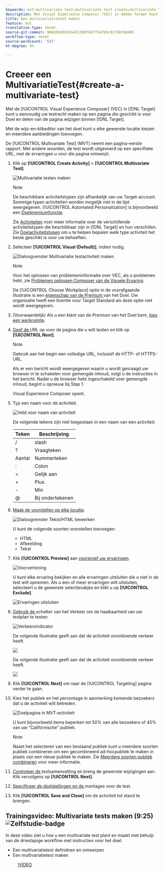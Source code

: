 ```yaml
---
keywords: mvt;multivariate test;multivariate test create;multivariate test creating;mvt create;mvt creating;mvt how;multivariate test how
description: Met Visual Experience Composer (VEC) in Adobe Target kunt u gemakkelijk een Multivariate Test (MVT) maken op een pagina die geschikt is voor Doel en delen van de pagina binnen Doel wijzigen.
title: Een multivariatietest maken
feature: mvt
translation-type: tm+mt
source-git-commit: 968d36d65016e51290f6bf754f69c91fd8f68405
workflow-type: tm+mt
source-wordcount: '537'
ht-degree: 0%

---
```



# Creeer een MultivariatieTest{#create-a-multivariate-test}

Met de [!UICONTROL Visual Experience Composer] (VEC) in [!DNL Target] kunt u eenvoudig uw testrecht maken op een pagina die geschikt is voor Doel en delen van de pagina wijzigen binnen [!DNL Target].

Met de wijs-en-klikeditor van het doel kunt u elke gewenste locatie kiezen en meerdere aanbiedingen toevoegen.

De [!UICONTROL Multivariate Test] (MVT) neemt een pagina-eerste rapport. Met andere woorden, de test wordt uitgevoerd op een specifieke URL, met de ervaringen u voor die pagina ontwerpt.

1. Klik op **[!UICONTROL Create Activity]** > **[!UICONTROL Multivariate Test]**.

   ![Multivariatie testen maken](/help/c-activities/c-multivariate-testing/t-create-multivariate-test/assets/create-multivariate.png)

   >[!NOTE]
   >
   >De beschikbare activiteitstypen zijn afhankelijk van uw Target-account. Sommige typen activiteiten worden mogelijk niet in de lijst weergegeven. [!UICONTROL Automated Personalization] is bijvoorbeeld een [Doelpremiumfunctie](/help/c-intro/intro.md#premium).
   >
   >Zie [Activiteiten](/help/c-activities/activities.md#concept_D317A95A1AB54674BA7AB65C7985BA03) voor meer informatie over de verschillende activiteitstypen die beschikbaar zijn in [!DNL Target] en hun verschillen. Zie [Doelactiviteitstypen](/help/c-activities/target-activities-guide.md) om u te helpen bepalen welk type activiteit het beste geschikt is voor uw behoeften.

1. Selecteer **[!UICONTROL Visual (Default)]**, indien nodig.

   ![Dialoogvenster Multivariatie testactiviteit maken](/help/c-activities/c-multivariate-testing/t-create-multivariate-test/assets/create-mvt-dialog.png)

   >[!NOTE]
   >
   >Voor het oplossen van problemeninformatie over VEC, als u problemen hebt, zie [Problemen oplossen Composer van de Visuele Ervaring](/help/c-experiences/c-visual-experience-composer/r-troubleshoot-composer/troubleshoot-composer.md).
   >
   >De [!UICONTROL Choose Workplace] optie in de voorafgaande illustratie is een [eigenschap van de Premium ](/help/c-intro/intro.md) van het Doel. Uw organisatie heeft een licentie voor Target Standard als deze optie niet wordt weergegeven.

1. (Voorwaardelijk) Als u een klant van de Premium van het Doel bent, [kies een werkruimte](/help/administrating-target/c-user-management/property-channel/property-channel.md).

1. [Geef de ](/help/c-activities/c-multivariate-testing/t-create-multivariate-test/url.md#concept_C12E4A85FF3B4E518E3110F6CF1AF9C0) URL op voor de pagina die u wilt testen en klik op  **[!UICONTROL Next]**.

   >[!NOTE]
   >
   >Gebruik aan het begin een volledige URL, inclusief de HTTP- of HTTPS-URL.

   Als er een bericht wordt weergegeven waarin u wordt gevraagd uw browser in te schakelen voor gemengde inhoud, volgt u de instructies in het bericht. Nadat u de browser hebt ingeschakeld voor gemengde inhoud, begint u opnieuw bij Stap 1.

   Visual Experience Composer opent.

1. Typ een naam voor de activiteit.

   ![Veld voor naam van activiteit](/help/c-activities/c-multivariate-testing/t-create-multivariate-test/assets/activityname.png)

   De volgende tekens zijn niet toegestaan in een naam van een activiteit:

   | Teken | Beschrijving |
   |--- |--- |
   | / | slash |
   | ? | Vraagteken |
   | Aantal | Nummerteken |
   | : | Colon |
   | = | Gelijk aan |
   | + | Plus |
   | - | Min |
   | @ | Bij ondertekenen |

1. [Maak de voorstellen op elke locatie](/help/c-activities/c-multivariate-testing/t-create-multivariate-test/add-offers.md#concept_DCE6B45C30F7419B8EC17AFDEE8D8AA6).

   ![Dialoogvenster Tekst/HTML bewerken](/help/c-activities/c-multivariate-testing/t-create-multivariate-test/assets/editoffers.png)

   U kunt de volgende soorten voorstellen toevoegen:

   * HTML
   * Afbeelding
   * Tekst

1. Klik **[!UICONTROL Preview]** aan [voorproef uw ervaringen](/help/c-activities/c-multivariate-testing/t-create-multivariate-test/preview-experiences.md).

   ![Voorvertoning](/help/c-activities/c-multivariate-testing/t-create-multivariate-test/assets/preview-mvt.png)

   U kunt elke ervaring bekijken en alle ervaringen uitsluiten die u niet in de test wilt opnemen. Als u een of meer ervaringen wilt uitsluiten, selecteert u de gewenste selectievakjes en klikt u op **[!UICONTROL Exclude]**.

   ![Ervaringen uitsluiten](/help/c-activities/c-multivariate-testing/t-create-multivariate-test/assets/preview-mvt-exclude.png)

1. [Gebruik de ](/help/c-activities/c-multivariate-testing/t-create-multivariate-test/traffic-estimator.md#task_71AA6922AFD447EA8C5E610A78ABA714) schatter van het Verkeer om de haalbaarheid van uw testplan te testen.

   ![Verkeersindicator](/help/c-activities/c-multivariate-testing/t-create-multivariate-test/assets/mvt-traffic-indicator.png)

   De volgende illustratie geeft aan dat de activiteit onvoldoende verkeer heeft.

   ![](assets/estimator.png)

   De volgende illustratie geeft aan dat de activiteit onvoldoende verkeer heeft.

   ![](assets/estimator2.png)

1. Klik **[!UICONTROL Next]** om naar de [!UICONTROL Targeting] pagina verder te gaan.

1. Kies het publiek en het percentage in aanmerking komende bezoekers dat u de activiteit wilt betreden.

   ![Doelpagina in MVT-activiteit](/help/c-activities/c-multivariate-testing/t-create-multivariate-test/assets/mvt_audperc.png)

   U kunt bijvoorbeeld items beperken tot 50% van alle bezoekers of 45% van uw &quot;Californische&quot; publiek.

   >[!NOTE]
   >
   >Naast het selecteren van een bestaand publiek kunt u meerdere soorten publiek combineren om een gecombineerd ad-hocpubliek te maken in plaats van een nieuw publiek te maken. Zie [Meerdere soorten publiek combineren](/help/c-target/combining-multiple-audiences.md#concept_A7386F1EA4394BD2AB72399C225981E5) voor meer informatie.

1. [Controleer de ](/help/c-activities/c-multivariate-testing/t-create-multivariate-test/test-summary.md#reference_971AB225963A4DC18EEB5B0E20F0A4A7) testsamenvatting en breng de gewenste wijzigingen aan. Klik vervolgens op  **[!UICONTROL Next]**.

1. [Specificeer de doelstellingen en de ](/help/c-activities/c-multivariate-testing/t-create-multivariate-test/goals-and-settings.md#reference_B25389FD6F3A4989801E740364B089CC) montages voor de test.

1. Klik **[!UICONTROL Save and Close]** om de activiteit tot stand te brengen.

## Trainingsvideo: Multivariate tests maken (9:25) ![Zelfstudie-badge](/help/assets/tutorial.png)

In deze video ziet u hoe u een multivariate test plant en maakt met behulp van de driestapige workflow met instructies voor het doel.

* Een multivariatietest definiëren en ontwerpen
* Een multivariatietest maken

>[!VIDEO](https://video.tv.adobe.com/v/17395)
